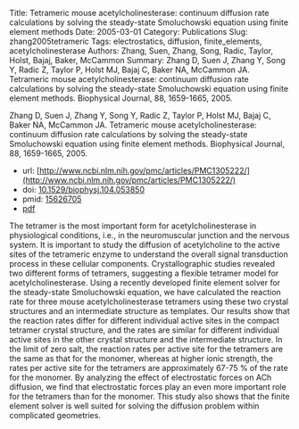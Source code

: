 Title: Tetrameric mouse acetylcholinesterase: continuum diffusion rate calculations by solving the steady-state Smoluchowski equation using finite element methods
Date: 2005-03-01
Category: Publications
Slug: zhang2005tetrameric
Tags: electrostatics, diffusion, finite_elements, acetylcholinesterase
Authors: Zhang, Suen, Zhang, Song, Radic, Taylor, Holst, Bajaj, Baker, McCammon
Summary: Zhang D, Suen J, Zhang Y, Song Y, Radic Z, Taylor P, Holst MJ, Bajaj C, Baker NA, McCammon JA. Tetrameric mouse acetylcholinesterase: continuum diffusion rate calculations by solving the steady-state Smoluchowski equation using finite element methods. Biophysical Journal, 88, 1659-1665, 2005. 

Zhang D, Suen J, Zhang Y, Song Y, Radic Z, Taylor P, Holst MJ, Bajaj C, Baker NA, McCammon JA. Tetrameric mouse acetylcholinesterase: continuum diffusion rate calculations by solving the steady-state Smoluchowski equation using finite element methods. Biophysical Journal, 88, 1659-1665, 2005. 

* url: [http://www.ncbi.nlm.nih.gov/pmc/articles/PMC1305222/](http://www.ncbi.nlm.nih.gov/pmc/articles/PMC1305222/)
* doi: [10.1529/biophysj.104.053850](http://dx.doi.org/10.1529/biophysj.104.053850)
* pmid: [15626705](http://www.ncbi.nlm.nih.gov/pubmed/15626705)
* [pdf](http://sobolevnrm.github.io/papers/zhang2005tetrameric.pdf)

The tetramer is the most important form for acetylcholinesterase in physiological conditions, i.e., in the neuromuscular junction and the nervous system. It is important to study the diffusion of acetylcholine to the active sites of the tetrameric enzyme to understand the overall signal transduction process in these cellular components. Crystallographic studies revealed two different forms of tetramers, suggesting a flexible tetramer model for acetylcholinesterase. Using a recently developed finite element solver for the steady-state Smoluchowski equation, we have calculated the reaction rate for three mouse acetylcholinesterase tetramers using these two crystal structures and an intermediate structure as templates. Our results show that the reaction rates differ for different individual active sites in the compact tetramer crystal structure, and the rates are similar for different individual active sites in the other crystal structure and the intermediate structure. In the limit of zero salt, the reaction rates per active site for the tetramers are the same as that for the monomer, whereas at higher ionic strength, the rates per active site for the tetramers are approximately 67-75 \% of the rate for the monomer. By analyzing the effect of electrostatic forces on ACh diffusion, we find that electrostatic forces play an even more important role for the tetramers than for the monomer. This study also shows that the finite element solver is well suited for solving the diffusion problem within complicated geometries.
